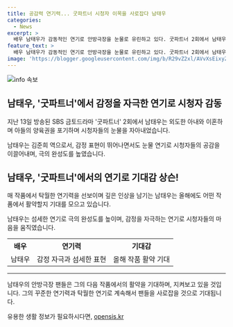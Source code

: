 ```yaml
---
title: 공감력 연기력... 굿파트너 시청자 이목을 사로잡다 남태우
categories:
  - News
excerpt: >
  배우 남태우가 감동적인 연기로 안방극장을 눈물로 유린하고 있다. 굿파트너 2회에서 남태우는 부성애와 마음의 아픔을 절절하게 그려냈는데, 특히 양육권을 포기하는 과정에서의 눈물연기는 시청자들의 공감을 이끌어내었다. 그의 섬세한 연기는 극의 완성도를 높이며, 더불어 현실감을 전달했다. 남태우의 다음 작품에서도 뛰어난 연기로 시청자들을 매료시킬 것으로 예상된다.
feature_text: >
  배우 남태우가 감동적인 연기로 안방극장을 눈물로 유린하고 있다. 굿파트너 2회에서 남태우는 부성애와 마음의 아픔을 절절하게 그려냈는데, 특히 양육권을 포기하는 과정에서의 눈물연기는 시청자들의 공감을 이끌어내었다. 그의 섬세한 연기는 극의 완성도를 높이며, 더불어 현실감을 전달했다. 남태우의 다음 작품에서도 뛰어난 연기로 시청자들을 매료시킬 것으로 예상된다.
image: 'https://blogger.googleusercontent.com/img/b/R29vZ2xl/AVvXsEixyZcFfHzMRdzZMjFBmAUKJYCLCGyLL1o632UiGVXcaFdKo_bkvkuCioo0uUKlGfBVcT3P84aROyZIXSBEx3Aw5nCQ3pTgDom1WDC4m8eifvWiAmWEEVb4x6G_l8C0QH225ldMjyaFvpxGEBGNO37VmDTDMHGhJPq73UglMfDca1-0aw/s1600/blogspot.png'
---
```


<p><img src="https://blogger.googleusercontent.com/img/b/R29vZ2xl/AVvXsEixyZcFfHzMRdzZMjFBmAUKJYCLCGyLL1o632UiGVXcaFdKo_bkvkuCioo0uUKlGfBVcT3P84aROyZIXSBEx3Aw5nCQ3pTgDom1WDC4m8eifvWiAmWEEVb4x6G_l8C0QH225ldMjyaFvpxGEBGNO37VmDTDMHGhJPq73UglMfDca1-0aw/s1600/blogspot.png" alt="info 속보" /></p>

<h2 data-ke-size="size26">남태우, '굿파트너'에서 감정을 자극한 연기로 시청자 감동</h2>

<p data-ke-size="size16">지난 13일 방송된 SBS 금토드라마 '굿파트너' 2회에서 남태우는 외도한 아내와 이혼하며 아들의 양육권을 포기하며 시청자들의 눈물을 자아내었습니다.</p>

<p data-ke-size="size16">남태우는 김준희 역으로서, 감정 표현이 뛰어나면서도 눈물 연기로 시청자들의 공감을 이끌어내며, 극의 완성도를 높였습니다.</p>

<h2 data-ke-size="size26">남태우, '굿파트너'에서의 연기로 기대감 상슨!</h2>

<p data-ke-size="size16">매 작품에서 탁월한 연기력을 선보이며 깊은 인상을 남기는 남태우는 올해에도 어떤 작품에서 활약할지 기대를 모으고 있습니다.</p>

<p data-ke-size="size16">남태우는 섬세한 연기로 극의 완성도를 높이며, 감정을 자극하는 연기로 시청자들의 마음을 움직였습니다.</p>

<table>
  <tr>
    <th>배우</th>
    <th>연기력</th>
    <th>기대감</th>
  </tr>
  <tr>
    <td style="text-align: center;">남태우</td>
    <td style="text-align: center;">감정 자극과 섬세한 표현</td>
    <td style="text-align: center;">올해 작품 활약 기대</td>
  </tr>
</table>

<hr>

<p data-ke-size="size16">남태우의 안방극장 팬들은 그의 다음 작품에서의 활약을 기대하며, 지켜보고 있을 것입니다. 그의 꾸준한 연기력과 탁월한 연기로 계속해서 팬들을 사로잡을 것으로 기대됩니다.</p>
유용한 생활 정보가 필요하시다면, <a href="https://opensis.kr" rel="dofollow">opensis.kr</a>


